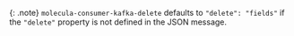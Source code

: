 {: .note}
`molecula-consumer-kafka-delete` defaults to `"delete": "fields"` if  the `"delete"` property is not defined in the JSON message.
